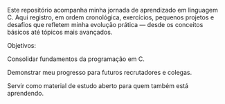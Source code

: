 Este repositório acompanha minha jornada de aprendizado em linguagem C.
Aqui registro, em ordem cronológica, exercícios, pequenos projetos e desafios que refletem minha evolução prática — desde os conceitos básicos até tópicos mais avançados.

Objetivos:

Consolidar fundamentos da programação em C.

Demonstrar meu progresso para futuros recrutadores e colegas.

Servir como material de estudo aberto para quem também está aprendendo.
